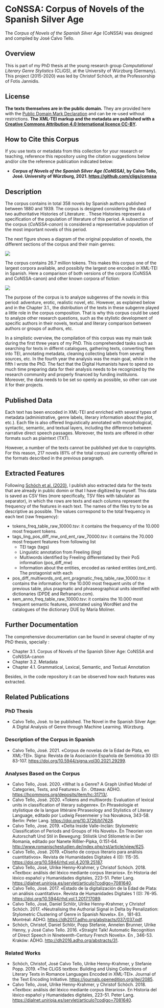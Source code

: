 # CoNSSA: Corpus of Novels of the Spanish Silver Age

The *Corpus of Novels of the Spanish Silver Age* (CoNSSA) was designed and compiled by José Calvo Tello.

## Overview
This is part of my PhD thesis at the young research group *Computational Literary Genre Stylistics* (CLiGS), at the University of Würzburg (Germany). This project (2015-2020) was led by Christof Schöch, at the Professorship of Fotis Jannidis.

## License 

**The texts themselves are in the public domain.** They are provided here with the <a href="https://creativecommons.org/publicdomain/mark/1.0/">Public Domain Mark Declaration</a> and can be re-used without restrictions. **The XML-TEI markup and the metadata are published with a <a href="https://creativecommons.org/licenses/by/4.0/">Creative Commons Attribution 4.0 International licence CC-BY</a>.**

## How to Cite this Corpus

If you use texts or metadata from this collection for your research or teaching, reference this repository using the citation suggestions below and/or cite the reference publication indicated below:

- **_Corpus of Novels of the Spanish Silver Age (CoNSSA)_, by Calvo Tello, José. University of Würzburg, 2021. <https://github.com/cligs/conssa>**

## Description

The corpus contains in total 358 novels by Spanish authors published between 1880 and 1939. The corpus is designed considering the data of two authoritative Histories of Literature: . These Histories represent a specification of the population of literature of this period. A subsection of the corpus (*CoNSSA-canon*) is considered a representative population of the most important novels of this period.

The next figure shows a diagram of the original population of novels, the different sections of the corpus and their main genres:

<img src="images/corpus-circles-viz.svg"/>

The corpus contains 26.7 million tokens. This makes this corpus one of the largest corpora available, and possibily the largest one encoded in XML-TEI in Spanish. Here a comparison of both versions of the corpora (CoNSSA and CoNSSA-canon) and other known corpora of fiction:

<img src="images/figure_018.png"/>

The purpose of the corpus is to analyze subgenres of the novels in this period: adventure, erotic, realistic novel, etc. However, as explained below and in the Chapter 3.1., the distribution of the texts in these subgenre played a little role in the corpus composition. That is why this corpus could be used to analyze other research questions, such as the stylistic development of specific authors in their novels, textual and literary comparison between authors or groups of authors, etc.

In a simplistic overview, the compilation of this corpus was my main task during the first three years of my PhD. This comprehended tasks such as searching for texts in differnt catalogues, gathering texts, converting them into TEI, annotating metadata, cleaning collecting labels from several sources, etc. In the fourth year the analysis was the main goal, while in the fifth I wrote the PhD. The fact that the Digital Humanists have to spend so much time preparing data for their analysis needs to be recognized by the research community and properly financed by funding instituions.  Moreover, the data needs to be set so openly as possible, so other can use it for their projects.

## Published Data

Each text has been encoded in XML-TEI and enriched with several types of metadata (administrative, genre labels, literary information about the plot, etc.). Each file is also offered linguistically annotated with morphological, syntactic, semantic, and textual layers, including the difference between narrative direct speech passages. Moreover, the texts are offered in other formats such as plaintext (TXT).

However, a number of the texts cannot be published  yet due to copyrights. For this reason, 217 novels (61% of the total corpus) are currently offered in the formats described in the previous paragraph.


## Extracted Features

Following [Schöch et al. (2020)](https://zfdg.de/2020_006), I publish also extracted data for the texts that are already in public domin or that I have digitized by myself. This data is saved as CSV files (more specifically, TSV files with tabulator as separator), in which the rows are texts and each columns represent the frequency of the features in each text. The names of the files try to be as descriptive as possible. The values correspond to the total frequency in each text (raw frequency):

- tokens_freq_table_raw_10000.tsv: it contains the frequency of the 10.000 most frequent tokens.
- tags_ling_pos_diff_mw_ord_ent_raw_70000.tsv: it contains the 70.000 most frequent features from following list
	- TEI tags (tags)
	- Linguistic annotation from Freeling (ling)
	- Multiwords identified by Freeling differentiated by their PoS information (pos_diff_mw)
	- Information about the entities, encoded as ranked entities (ord_ent). The protagonist with each
- pos_diff_multiwords_ord_ent_pragmatic_freq_table_raw_10000.tsv: it contains the information for the 10.000 most frequent units of the previous table, plus pragmatic and phraseographical units identified with dictionaries (DPDE and Refranario.com).
- sem_anno_freq_table_raw_10000.tsv: it contains the 10.000 most frequent semantic features,  annotated using WordNet and the catalogues of the dictionary DUE by María Moliner.

## Further Documentation

The comprehensive documentation can be found in several chapter of my PhD thesis, specially :
- Chapter 3.1. Corpus of Novels of the Spanish Silver Age: CoNSSA and CoNSSA-canon
- Chapter 3.2. Metadata
- Chapter 4.1. Grammatical, Lexical, Semantic, and Textual Annotation

Besides, in the code repository it can be observed how each features was extracted.


## Related Publications

### PhD Thesis 

- Calvo Tello, José. to be published. The Novel in the Spanish Silver Age: A Digital Analysis of Genre through Machine Learning. Würzburg.


### Description of the Corpus in Spanish

- Calvo Tello, José. 2021. «Corpus de novelas de la Edad de Plata, en XML-TEI». Signa: Revista de la Asociación Española de Semiótica 30 (0): 83-107. https://doi.org/10.5944/signa.vol30.2021.29299.

### Analyses Based on the Corpus

- Calvo Tello, José. 2020. «What Is a Genre? A Graph Unified Model of Categories, Texts, and Features». En . Ottawa: ADHO. https://hcommons.org/deposits/item/hc:31713/.
- Calvo Tello, José. 2020. «Tokens and multiwords: Evaluation of lexical units in classification of literary subgenre». En Phraséologie et stylistique de la langue littéraire Phraseology and Stylistics of Literary Language, editado por Ludwig Fesenmeier y Iva Novakova, 343-58. Berlin: Peter Lang. https://doi.org/10.3726/b17628.
- Calvo Tello, Jose. 2019. «Delta Inside Valle-Inclán: Stylometric Classification of Periods and Groups of His Novels». En Theorien von Autorschaft Und Stil in Bewegung: Stilistik Und Stilometrie in Der Romania, editado por Nanete Rißler-Pipka, 0:151-64. http://www.romanischestudien.de/index.php/rst/article/view/625.
- Calvo Tello, José. 2019. «Diseño de corpus literario para análisis cuantitativos». Revista de Humanidades Digitales 4 (0): 115-35. https://doi.org/10.5944/rhd.vol.4.2019.25187.
- Calvo Tello, José, Ulrike Henny-Krahmer, y Christof Schöch. 2018. «Textbox: análisis del léxico mediante corpus literarios». En Historia del léxico español y Humanidades digitales, 223-51. Peter Lang. https://dialnet.unirioja.es/servlet/articulo?codigo=7081640.
- Calvo Tello, José. 2017. «Estado de la digitalización de la Edad de Plata: un análisis cuantitativo». Revista de Humanidades Digitales 1 (0): 76-95. https://doi.org/10.5944/rhd.vol.1.2017.17089.
- Calvo Tello, José, Daniel Schlör, Ulrike Henny-Krahmer, y Christof Schöch. 2017. «Neutralising the Authorial Signal in Delta by Penalization: Stylometric Clustering of Genre in Spanish Novels». En , 181-83. Montréal: ADHO. https://dh2017.adho.org/abstracts/037/037.pdf.
- Schöch, Christof, Daniel Schlör, Popp Stefanie, Annelen Brunner, Ulrike Henny, y José Calvo Tello. 2016. «Straight Talk! Automatic Recognition of Direct Speech in Nineteenth-Century French Novels». En , 346-53. Kraków: ADHO. http://dh2016.adho.org/abstracts/31.


### Related Works

- Schöch, Christof, José Calvo Tello, Ulrike Henny-Krahmer, y Stefanie Popp. 2019. «The CLiGS textbox: Building and Using Collections of Literary Texts in Romance Languages Encoded in XML-TEI». Journal of the Text Encoding Initiative. https://journals.openedition.org/jtei/2085.
- Calvo Tello, José, Ulrike Henny-Krahmer, y Christof Schöch. 2018. «Textbox: análisis del léxico mediante corpus literarios». En Historia del léxico español y Humanidades digitales, 223-51. Peter Lang. https://dialnet.unirioja.es/servlet/articulo?codigo=7081640.


